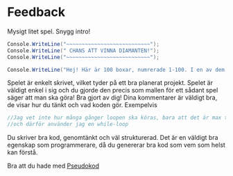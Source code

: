 ﻿# Feedback
Mysigt litet spel. Snygg intro!
```cs 
Console.WriteLine("~~~~~~~~~~~~~~~~~~~~~~~~~~~");
Console.WriteLine(" CHANS ATT VINNA DIAMANTEN!");
Console.WriteLine("~~~~~~~~~~~~~~~~~~~~~~~~~~~");

Console.WriteLine("Hej! Här är 100 boxar, numrerade 1-100. I en av dem ligger en diamant. I de andra ligger det bara en vanlig sten. Du har tio chanser på dig att gissa rätt.");
```

Spelet är enkelt skrivet, vilket tyder på ett bra planerat projekt. Spelet är väldigt enkel i sig och du gjorde den precis som mallen för ett sådant spel säger att man ska göra! Bra gjort av dig! Dina kommentarer är väldigt bra, de visar hur du tänkt och vad koden gör.
Exempelvis
```cs
//Jag vet inte hur många gånger loopen ska köras, bara att det är max tio gånger
//och därför använder jag en while-loop
```

Du skriver bra kod, genomtänkt och väl strukturerad. Det är en väldigt bra egenskap som programmerare, då du genererar bra kod som vem som helst kan förstå.

Bra att du hade med [Pseudokod](Pseudokod.md)
